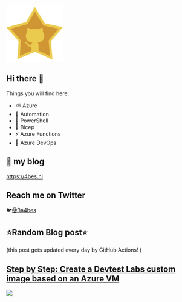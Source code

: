 ![Github Star](Assets/github-stars-logo_Color.png)

## Hi there 👋

Things you will find here:
- ⛅ Azure
- 🚗 Automation
- 🐚 PowerShell
- 💪 Bicep
- ⚡ Azure Functions
- 🚀 Azure DevOps


## 📝 my blog
<https://4bes.nl>

## Reach me on Twitter
🐦[@Ba4bes](https://twitter.com/Ba4bes)

<!---
- 🔭 I’m currently working on ...
- 🌱 I’m currently learning ...
- 👯 I’m looking to collaborate on ...
- 🤔 I’m looking for help with ...
- 💬 Ask me about ...
- 📫 How to reach me: ...
- 😄 Pronouns: ...
- ⚡ Fun fact: I have a standard poodle 🐩

-->

## ⭐Random Blog post⭐

(this post gets updated every day by GitHub Actions! )

<!-- Link -->
## [Step by Step: Create a Devtest Labs custom image based on an Azure VM](https://4bes.nl/2018/10/27/step-by-step-create-a-devtest-labs-custom-image-based-on-an-azure-vm/)

<a href="https://4bes.nl/2018/10/27/step-by-step-create-a-devtest-labs-custom-image-based-on-an-azure-vm/"><img src="https://4bes.nl/2018/10/16/script-download-and-install-powershell-core/" height="250px"></a>

